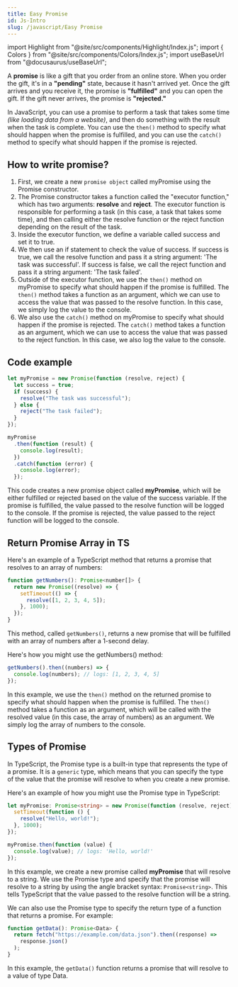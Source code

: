 ```yaml
---
title: Easy Promise
id: Js-Intro
slug: /javascript/Easy Promise
---
```


import Highlight from "@site/src/components/Highlight/Index.js";
import { Colors } from "@site/src/components/Colors/Index.js";
import useBaseUrl from "@docusaurus/useBaseUrl";

A **promise** is like a gift that you order from an online store. When you order the gift, it's in a **"pending"** state, because it hasn't arrived yet. Once the gift arrives and you receive it, the promise is **"fulfilled"** and you can open the gift. If the gift never arrives, the promise is **"rejected."**

In <Highlight color={Colors.JavaScriptYellow}>JavaScript</Highlight>, you can use a promise to perform a task that takes some time _(like loading data from a website)_, and then do something with the result when the task is complete. You can use the `then()` method to specify what should happen when the promise is fulfilled, and you can use the `catch()` method to specify what should happen if the promise is rejected.

## How to write promise?

1. First, we create a new `promise object` called myPromise using the Promise constructor.
2. The Promise constructor takes a function called the "executor function," which has two arguments: **resolve** and **reject**. The executor function is responsible for performing a task (in this case, a task that takes some time), and then calling either the resolve function or the reject function depending on the result of the task.
3. Inside the executor function, we define a variable called success and set it to true.
4. We then use an if statement to check the value of success. If success is true, we call the resolve function and pass it a string argument: 'The task was successful'. If success is false, we call the reject function and pass it a string argument: 'The task failed'.
5. Outside of the executor function, we use the `then()` method on myPromise to specify what should happen if the promise is fulfilled. The `then()` method takes a function as an argument, which we can use to access the value that was passed to the resolve function. In this case, we simply log the value to the console.
6. We also use the `catch()` method on myPromise to specify what should happen if the promise is rejected. The `catch()` method takes a function as an argument, which we can use to access the value that was passed to the reject function. In this case, we also log the value to the console.

## Code example

```js
let myPromise = new Promise(function (resolve, reject) {
  let success = true;
  if (success) {
    resolve("The task was successful");
  } else {
    reject("The task failed");
  }
});

myPromise
  .then(function (result) {
    console.log(result);
  })
  .catch(function (error) {
    console.log(error);
  });
```

This code creates a new promise object called **myPromise**, which will be either fulfilled or rejected based on the value of the success variable. If the promise is fulfilled, the value passed to the resolve function will be logged to the console. If the promise is rejected, the value passed to the reject function will be logged to the console.

## Return Promise Array in TS

Here's an example of a <Highlight color={Colors.TypeScriptBlue}>TypeScript</Highlight> method that returns a promise that resolves to an array of numbers:

```js
function getNumbers(): Promise<number[]> {
  return new Promise((resolve) => {
    setTimeout(() => {
      resolve([1, 2, 3, 4, 5]);
    }, 1000);
  });
}
```

This method, called `getNumbers()`, returns a new promise that will be fulfilled with an array of numbers after a 1-second delay.

Here's how you might use the getNumbers() method:

```ts
getNumbers().then((numbers) => {
  console.log(numbers); // logs: [1, 2, 3, 4, 5]
});
```

In this example, we use the `then()` method on the returned promise to specify what should happen when the promise is fulfilled. The `then()` method takes a function as an argument, which will be called with the resolved value (in this case, the array of numbers) as an argument. We simply log the array of numbers to the console.

## Types of Promise

In <Highlight color={Colors.TypeScriptBlue}>TypeScript</Highlight>, the Promise type is a built-in type that represents the type of a promise. It is a `generic` type, which means that you can specify the type of the value that the promise will resolve to when you create a new promise.

Here's an example of how you might use the Promise type in TypeScript:

```ts
let myPromise: Promise<string> = new Promise(function (resolve, reject) {
  setTimeout(function () {
    resolve("Hello, world!");
  }, 1000);
});

myPromise.then(function (value) {
  console.log(value); // logs: 'Hello, world!'
});
```

In this example, we create a new promise called **myPromise** that will resolve to a string. We use the Promise type and specify that the promise will resolve to a string by using the angle bracket syntax: `Promise<string>`. This tells TypeScript that the value passed to the resolve function will be a string.

We can also use the Promise type to specify the return type of a function that returns a promise. For example:

```ts
function getData(): Promise<Data> {
  return fetch("https://example.com/data.json").then((response) =>
    response.json()
  );
}
```

In this example, the `getData()` function returns a promise that will resolve to a value of type Data.
